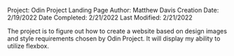 Project:        Odin Project Landing Page
Author:         Matthew Davis
Creation Date:  2/19/2022
Date Completed:	2/21/2022
Last Modified:  2/21/2022

The project is to figure out how to create a website 
based on design images and style requirements chosen
by Odin Project. It will display my ability to utilize 
flexbox.
